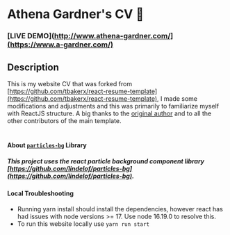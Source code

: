 # Athena Gardner's CV :page_with_curl:

### [LIVE DEMO](http://www.athena-gardner.com/](https://www.a-gardner.com/)

## Description
This is my website CV that was forked from [https://github.com/tbakerx/react-resume-template](https://github.com/tbakerx/react-resume-template), I made some modifications and adjustments and this was primarily to familiarize myself with ReactJS structure. A big thanks to the [original author](https://github.com/tbakerx) and to all the other contributors of the main template. 

#
#### About [`particles-bg`](https://github.com/lindelof/particles-bg) Library
##### This project uses the react particle background component library [https://github.com/lindelof/particles-bg](https://github.com/lindelof/particles-bg). 


#### Local Troubleshooting
- Running yarn install should install the dependencies, however react has had issues with node versions >= 17. Use node 16.19.0 to resolve this.
- To run this website locally use `yarn run start`
